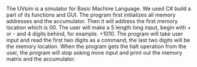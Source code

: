 The UVsim is a simulator for Basic Machine Language. We used C# build a part of its functions and GUI.
The program first initializes all memory addresses and the accumulator. Then it will address the first memory location which is 00. The user will make a 5 length long input, begin with + or - and 4 digits behind, for example. +1010. The program will take user input and read the first two digits as a command, the last two digits will be the memory location. When the program gets the halt operation from the user, the program will stop asking more input and print out the memory matrix and the accumulator.
